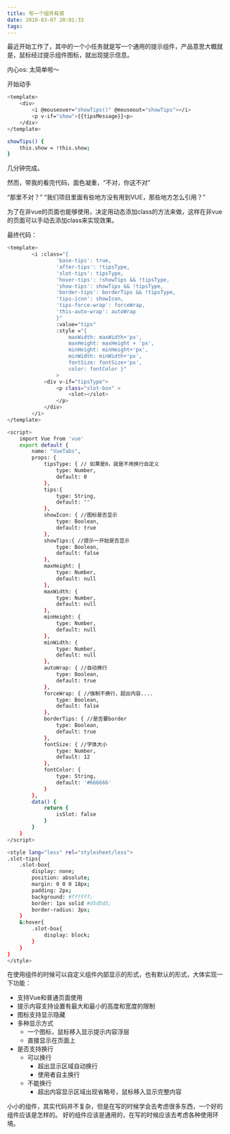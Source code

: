 ```yaml
---
title: 写一个组件有感
date: 2018-03-07 20:01:33
tags:
---
```

最近开始工作了，其中的一个小任务就是写一个通用的提示组件，产品意思大概就是，鼠标经过提示组件图标，就出现提示信息。

内心os: 太简单啦～

开始动手

```bash
<template>
    <div>
        <i @mouseover="showTips()" @mouseout="showTips"></i>
        <p v-if="show">{{tipsMessage}}<p>
    </div>
</template>

showTips() {
    this.show = !this.show;
}
```
几分钟完成。

然而，带我的看完代码，面色凝重，“不对，你这不对”

“那里不对？”
“我们项目里面有些地方没有用到VUE，那些地方怎么引用？”

为了在非vue的页面也能够使用，决定用动态添加class的方法来做，这样在非vue的页面可以手动去添加class来实现效果。

最终代码：
```bash
<template>
        <i :class="{
                'base-tips': true,
                'after-tips': !tipsType,
                'slot-tips': tipsType,
                'hover-tips': !showTips && !tipsType,
                'show-tips': showTips && !tipsType,
                'border-tips': borderTips && !tipsType,
                'tips-icon': showIcon,
                'tips-force-wrap': forceWrap,
                'this-auto-wrap': autoWrap
                }" 
                :value="tips" 
                :style ="{ 
                    maxWidth: maxWidth+'px', 
                    maxHeight: maxHeight + 'px', 
                    minHeight: minHeight+'px',
                    minWidth: minWidth+'px',
                    fontSize: fontSize+'px',
                    color: fontColor }"
                >
            <div v-if="tipsType">
                <p class="slot-box" >
                    <slot></slot>
                </p>
            </div>
        </i>
</template>

<script>
    import Vue from 'vue'
    export default {
        name: "VueTabs",
        props: {
            tipsType: { // 如果是0，就是不用换行自定义
                type: Number,
                default: 0
            },
            tips:{
                type: String,
                default: ""
            },
            showIcon: { //图标是否显示
                type: Boolean,
                default: true
            },
            showTips:{ //提示一开始是否显示
                type: Boolean,
                default: false
            },
            maxHeight: {
                type: Number,
                default: null
            },
            maxWidth: {
                type: Number,
                default: null
            },
            minHeight: {
                type: Number,
                default: null
            },
            minWidth: {
                type: Number,
                default: null
            },
            autoWrap: { //自动换行
                type: Boolean,
                default: true
            },
            forceWrap: { //强制不换行，超出内容....
                type: Boolean,
                default: false
            },
            borderTips: { //是否要border
                type: Boolean,
                default: true
            },
            fontSize: { //字体大小
                type: Number,
                default: 12
            },
            fontColor: {
                type: String,
                default: '#666666'
            }
        },
        data() {
            return {
                isSlot: false
            }
        }
    }
</script>

<style lang="less" rel="stylesheet/less">
.slot-tips{
    .slot-box{
        display: none;
        position: absolute;
        margin: 0 0 0 18px;
        padding: 2px;
        background: #ffffff;
        border: 1px solid #d5d5d5;
        border-radius: 3px;
    }
    &:hover{
        .slot-box{
            display: block;
        }
    }
}
</style>
```

在使用组件的时候可以自定义组件内部显示的形式，也有默认的形式，大体实现一下功能：
* 支持Vue和普通页面使用
* 提示内容支持设置有最大和最小的高度和宽度的限制
* 图标支持显示隐藏
* 多种显示方式
  * 一个图标，鼠标移入显示提示内容浮层
  * 直接显示在页面上
* 是否支持换行
   * 可以换行
     * 超出显示区域自动换行
     * 使用者自主换行
   * 不能换行
     * 超出内容显示区域出现省略号，鼠标移入显示完整内容

   
小小的组件，其实代码并不复杂，但是在写的时候学会去考虑很多东西，一个好的组件应该是怎样的。
好的组件应该是通用的，在写的时候应该去考虑各种使用环境。
